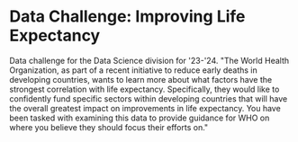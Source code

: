 # Data Challenge: Improving Life Expectancy
Data challenge for the Data Science division for '23-'24. 
"The World Health Organization, as part of a recent initiative to reduce early deaths in developing countries, wants to learn more about what factors have the strongest correlation with life expectancy. Specifically, they would like to confidently fund specific sectors within developing countries that will have the overall greatest impact on improvements in life expectancy. You have been tasked with examining this data to provide guidance for WHO on where you believe they should focus their efforts on."
